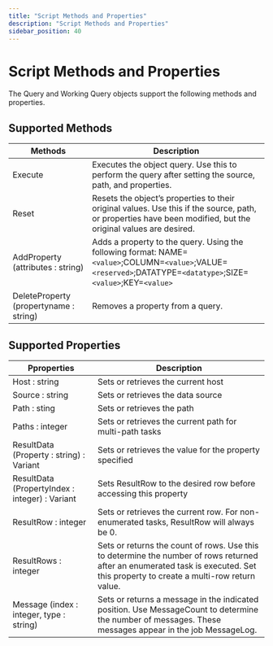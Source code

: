 ```yaml
---
title: "Script Methods and Properties"
description: "Script Methods and Properties"
sidebar_position: 40
---
```


# Script Methods and Properties

The Query and Working Query objects support the following methods and properties.

## Supported Methods

| Methods                                | Description                                                                                                                                                     |
| -------------------------------------- | --------------------------------------------------------------------------------------------------------------------------------------------------------------- |
| Execute                                | Executes the object query. Use this to perform the query after setting the source, path, and properties.                                                        |
| Reset                                  | Resets the object’s properties to their original values. Use this if the source, path, or properties have been modified, but the original values are desired.   |
| AddProperty (attributes : string)      | Adds a property to the query. Using the following format: NAME=`<value>`;COLUMN=`<value>`;VALUE=`<reserved>`;DATATYPE=`<datatype>`;SIZE=`<value>`;KEY=`<value>` |
| DeleteProperty (propertyname : string) | Removes a property from a query.                                                                                                                                |

## Supported Properties

| Pproperties                                    | Description                                                                                                                                                                      |
| ---------------------------------------------- | -------------------------------------------------------------------------------------------------------------------------------------------------------------------------------- |
| Host : string                                  | Sets or retrieves the current host                                                                                                                                               |
| Source : string                                | Sets or retrieves the data source                                                                                                                                                |
| Path : sting                                   | Sets or retrieves the path                                                                                                                                                       |
| Paths : integer                                | Sets or retrieves the current path for multi-path tasks                                                                                                                          |
| ResultData (Property : string) : Variant       | Sets or retrieves the value for the property specified                                                                                                                           |
| ResultData (PropertyIndex : integer) : Variant | Sets ResultRow to the desired row before accessing this property                                                                                                                 |
| ResultRow : integer                            | Sets or retrieves the current row. For non-enumerated tasks, ResultRow will always be 0.                                                                                         |
| ResultRows : integer                           | Sets or returns the count of rows. Use this to determine the number of rows returned after an enumerated task is executed. Set this property to create a multi-row return value. |
| Message (index : integer, type : string)       | Sets or returns a message in the indicated position. Use MessageCount to determine the number of messages. These messages appear in the job MessageLog.                          |
